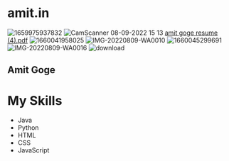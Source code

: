 # amit.in
![1659975937832](https://user-images.githubusercontent.com/110841100/183482323-1d219c2c-d910-448c-80f4-763abad82f7a.png)
![CamScanner 08-09-2022 15 13](https://user-images.githubusercontent.com/110841100/183618529-46f75880-5d1c-4781-80dd-53bf8e77bd38.jpg)
[amit goge resume (4).pdf](https://github.com/amitgoge07/amit.in/files/9289589/amit.goge.resume.4.pdf)
![1660041958025](https://user-images.githubusercontent.com/110841100/183635537-72286980-deea-414c-9152-061bbf36625f.jpg)
![IMG-20220809-WA0010](https://user-images.githubusercontent.com/110841100/183635556-d9490c08-966f-46c3-99ff-5e30b20d5a70.jpg)
![1660045299691](https://user-images.githubusercontent.com/110841100/183638893-4e54fd34-6daf-4d07-a815-b19c536b2281.jpg)
![IMG-20220809-WA0016](https://user-images.githubusercontent.com/110841100/183642562-0e2bf765-3c8e-4362-949d-11a02816bd22.jpg)
![download](https://user-images.githubusercontent.com/110841100/183643933-60e94bf3-55a6-47e3-a8e5-98b5c63adb9e.png)



## Amit Goge

# My Skills

- Java
- Python 
- HTML
- CSS
- JavaScript




